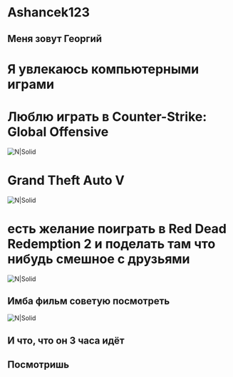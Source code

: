 # Ashancek123
## Меня зовут Георгий 
# Я увлекаюсь компьютерными играми 
# Люблю играть в Counter-Strike: Global Offensive
![N|Solid](https://vcsrus.ru/wp-content/uploads/2023/04/p1_3550906_af4a598b.jpg)
# Grand Theft Auto V
![N|Solid](https://i.playground.ru/i/pix/1240978/image.jpg)
# есть желание поиграть в Red Dead Redemption 2 и поделать там что нибудь смешное с друзьями
![N|Solid](https://cq.ru/storage/uploads/posts/1075339/4831939-arthur-morgan-red-dead-redemption-2-igry-6.jpg)
## Имба фильм советую посмотреть 
![N|Solid](https://irecommend.ru/sites/default/files/imagecache/copyright1/user-images/1021444/5AvNKOusdjApbf6GaZwIeQ.jpg)
## И что, что он 3 часа идёт 
## Посмотришь
